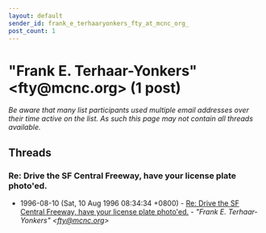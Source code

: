 ```yaml
---
layout: default
sender_id: frank_e_terhaaryonkers_fty_at_mcnc_org_
post_count: 1
---
```


# "Frank E. Terhaar-Yonkers" <fty<span>@</span>mcnc.org> (1 post)

_Be aware that many list participants used multiple email addresses over their time active on the list. As such this page may not contain all threads available._

## Threads

### Re: Drive the SF Central Freeway, have your license plate photo'ed.
+ 1996-08-10 (Sat, 10 Aug 1996 08:34:34 +0800) - [Re: Drive the SF Central Freeway, have your license plate photo'ed.](/archive/1996/08/2203f234769f0411707199afdcf30f8196bdde2f7d69e3c8a9900be97556f828) - _"Frank E. Terhaar-Yonkers" \<fty@mcnc.org\>_

